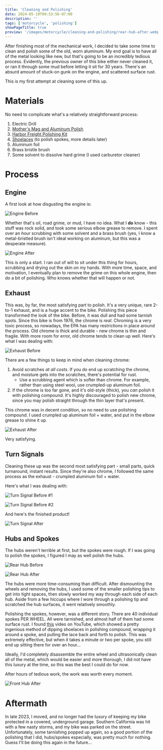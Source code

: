 ```yaml
---
title: 'Cleaning and Polishing'
date: 2024-05-19T09:53:56-07:00
description: ''
tags: ['motorcycle', 'polishing']
showPageTitle: true
preview: '/images/motorcycle/cleaning-and-polishing/rear-hub-after.webp'
---
```


After finishing most of the mechanical work, I decided to take some time to clean and polish some of the old, worn aluminum. My end goal is to have all of the metal looking like new, but that's going to be an incredibly tedious process. Evidently, the previous owner of this bike either never cleaned it, or ran it through some mud before letting it sit for 30 years. There's an absurd amount of stuck-on gunk on the engine, and scattered surface rust.

This is my first attempt at cleaning some of this up.


# Materials
No need to complicate what's a relatively straightforward process:

1. Electric Drill
2. [Mother's Mag and Aluminum Polish](https://mothers.com/products/mag-and-aluminum-polish-05101)
3. [Harbor Freight Polishing Kit](https://www.harborfreight.com/14-piece-aluminum-polishing-kit-98707.html)
4. [Shoelaces](https://www.amazon.com/gp/product/B08JJ4MH4F/) (to polish spokes, more details later)
5. Aluminum foil
6. Brass bristle brush
7. Some solvent to dissolve hard grime (I used carburetor cleaner)

# Process
## Engine
A first look at how disgusting the engine is:

![Engine Before](/images/motorcycle/cleaning-and-polishing/engine-under-before.webp)

Whether that's oil, road grime, or mud, I have no idea. What I **do** know - this stuff was rock solid, and took some serious elbow grease to remove. I spent over an *hour* scrubbing with some solvent and a brass brush (yes, I know a metal-bristled brush isn't ideal working on aluminum, but this was a desperate measure).

![Engine After](/images/motorcycle/cleaning-and-polishing/engine-under-after.webp)

This is only a start. I ran out of will to sit under this thing for hours, scrubbing and drying out the skin on my hands. With more time, space, and motivation, I eventually plan to remove the grime on this whole engine, then do a bit of polishing. Who knows whether that will happen or not.

## Exhaust
This was, by far, the most satisfying part to polish. It's a very unique, rare 2-to-1 exhaust, and is a huge accent to the bike. Polishing this piece transformed the look of the bike. Before, it was dull and had some tarnish spots. Since this bike is from 1976, the chrome is *real*. Chroming is a very toxic process, so nowadays, the EPA has many restrictions in place around the process. Old chrome is thick and durable - new chrome is thin and fragile. With more room for error, old chrome tends to clean up well. Here's what I was dealing with:

![Exhaust Before](/images/motorcycle/cleaning-and-polishing/exhaust-before.webp)

There are a few things to keep in mind when cleaning chrome:
1. Avoid scratches *at all costs*. If you do end up scratching the chrome, and moisture gets into the scratches, there's potential for rust.
    - Use a scrubbing agent which is softer than chrome. For example, rather than using steel wool, use crumpled-up aluminum foil.
2. If the chrome is too far gone, and it's old-style (thick), you *can* polish it with polishing compound. It's highly discouraged to polish new chrome, since you may polish straight through the thin layer that's present.

This chrome was in decent condition, so no need to use polishing compound. I used crumpled up aluminum foil + water, and put in the elbow grease to shine it up.

![Exhaust After](/images/motorcycle/cleaning-and-polishing/exhaust-after.webp)

Very satisfying.

## Turn Signals
Cleaning these up was the second most satisfying part - small parts, quick turnaround, instant results. Since they're also chrome, I followed the same process as the exhaust - crumpled aluminum foil + water.

Here's what I was dealing with:

![Turn Signal Before #1](/images/motorcycle/cleaning-and-polishing/turn-signal-before-1.webp)

![Turn Signal Before #2](/images/motorcycle/cleaning-and-polishing/turn-signal-before-2.webp)

And here's the finished product!

![Turn Signal After](/images/motorcycle/cleaning-and-polishing/turn-signal-after.webp)

## Hubs and Spokes
The hubs weren't terrible at first, but the spokes were rough. If I was going to polish the spokes, I figured I may as well polish the hubs.

![Rear Hub Before](/images/motorcycle/cleaning-and-polishing/rear-hub-before.webp)

![Rear Hub After](/images/motorcycle/cleaning-and-polishing/rear-hub-after.webp)

The hubs were more time-consuming than difficult. After dismounting the wheels and removing the hubs, I used some of the smaller polishing tips to get into tight spaces, then slowly worked my way through each side of each hub. Aside from a few hiccups where I wore through a polishing tip and scratched the hub surfaces, it went relatively smoothly.

Polishing the spokes, however, was a different story. There are 40 individual spokes PER WHEEL. All were tarnished, and almost half of them had some surface rust. I found [this](https://www.youtube.com/watch?v=r9SJGLDNwqY) video on YouTube, which showed a pretty ingenious method of dipping shoelaces in polishing compound, wrapping it around a spoke, and pulling the lace back and forth to polish. This was extremely effective, but when it takes a minute or two per spoke, you still end up sitting there for over an hour... 

Ideally, I'd completely disassemble the entire wheel and ultrasonically clean all of the metal, which would be easier and more thorough, I did not have this luxury at the time, so this was the best I could do for now.

After hours of tedious work, the work was worth every moment.

![Front Hub After](/images/motorcycle/cleaning-and-polishing/front-hub-after.webp)

# Aftermath
In late 2023, I moved, and no longer had the luxury of keeping my bike protected in a covered, underground garage. Southern California was hit with a few nasty storms, and my bike was parked on the street. Unfortunately, some tarnishing popped up again, so a good portion of the polishing that I did, hubs/spokes especially, was pretty much for nothing. Guess I'll be doing this again in the future...
